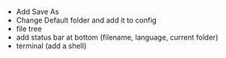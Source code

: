 - Add Save As
- Change Default folder and add it to config
- file tree 
- add status bar at bottom (filename, language, current folder)
- terminal (add a shell)